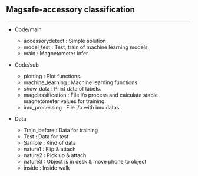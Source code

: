 <h2>Magsafe-accessory classification</h2>

***
+ Code/main
  + accessorydetect : Simple solution
  + model_test : Test, train of machine learning models 
  + main : Magnetometer Infer


+ Code/sub
  + plotting : Plot functions.
  + machine_learning : Machine learning functions.
  + show_data : Print data of labels.
  + magclassification : File i/o process and calculate stable magnetometer values for training.
  + imu_processing : File i/o with imu datas.


+ Data
  + Train_before : Data for training
  + Test : Data for test
  + Sample : Kind of data
  + nature1 : Flip & attach 
  + nature2 : Pick up & attach
  + nature3 : Object is in desk & move phone to object
  + inside : Inside walk

